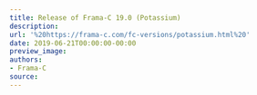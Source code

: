 ```yaml
---
title: Release of Frama-C 19.0 (Potassium)
description:
url: '%20https://frama-c.com/fc-versions/potassium.html%20'
date: 2019-06-21T00:00:00-00:00
preview_image:
authors:
- Frama-C
source:
---
```



